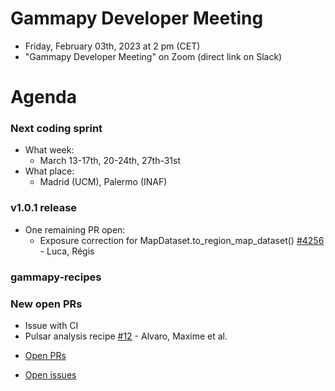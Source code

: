 
# Gammapy Developer Meeting

* Friday, February 03th, 2023 at 2 pm (CET)
* "Gammapy Developer Meeting" on Zoom (direct link on Slack)
# Agenda

### Next coding sprint
- What week:
  - March 13-17th, 20-24th, 27th-31st
- What place:
  - Madrid (UCM), Palermo (INAF)

### v1.0.1 release
- One remaining PR open:
  - Exposure correction for MapDataset.to_region_map_dataset() [#4256](https://github.com/gammapy/gammapy/pull/4256) - Luca, Régis

### gammapy-recipes

### New open PRs
- Issue with CI
- Pulsar analysis recipe [#12](https://github.com/gammapy/gammapy-recipes/pull/12) - Alvaro, Maxime et al.
 
* [Open PRs](https://github.com/gammapy/gammapy/pulls)

* [Open issues](https://github.com/gammapy/gammapy/issues)

